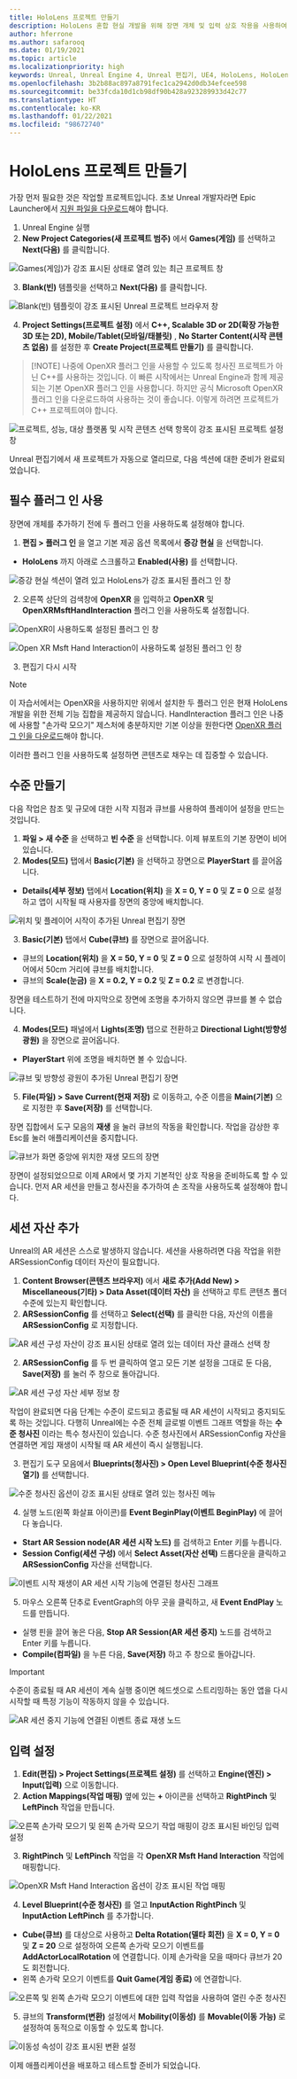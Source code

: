 ```yaml
---
title: HoloLens 프로젝트 만들기
description: HoloLens 혼합 현실 개발을 위해 장면 개체 및 입력 상호 작용을 사용하여 Unreal 프로젝트를 올바르게 구성하는 방법을 알아봅니다.
author: hferrone
ms.author: safarooq
ms.date: 01/19/2021
ms.topic: article
ms.localizationpriority: high
keywords: Unreal, Unreal Engine 4, Unreal 편집기, UE4, HoloLens, HoloLens 2, 혼합 현실, 개발, 설명서, 가이드, 기능, 혼합 현실 헤드셋, windows mixed reality 헤드셋, 가상 현실 헤드셋, 이식, 업그레이드
ms.openlocfilehash: 3b2b88ac897a8791fec1ca2942d0db34efcee598
ms.sourcegitcommit: be33fcda10d1cb98df90b428a923289933d42c77
ms.translationtype: HT
ms.contentlocale: ko-KR
ms.lasthandoff: 01/22/2021
ms.locfileid: "98672740"
---
```

# <a name="creating-a-hololens-project"></a>HoloLens 프로젝트 만들기

가장 먼저 필요한 것은 작업할 프로젝트입니다. 초보 Unreal 개발자라면 Epic Launcher에서 [지원 파일을 다운로드](tutorials/unreal-uxt-ch6.md#packaging-and-deploying-the-app-via-device-portal)해야 합니다.

1. Unreal Engine 실행
2. **New Project Categories(새 프로젝트 범주)** 에서 **Games(게임)** 를 선택하고 **Next(다음)** 를 클릭합니다.

![Games(게임)가 강조 표시된 상태로 열려 있는 최근 프로젝트 창](images/unreal-quickstart-img-01.png)

3. **Blank(빈)** 템플릿을 선택하고 **Next(다음)** 를 클릭합니다.

![Blank(빈) 템플릿이 강조 표시된 Unreal 프로젝트 브라우저 창](images/unreal-quickstart-img-02.png)

4. **Project Settings(프로젝트 설정)** 에서 **C++, Scalable 3D or 2D(확장 가능한 3D 또는 2D), Mobile/Tablet(모바일/태블릿)** , **No Starter Content(시작 콘텐츠 없음)** 를 설정한 후 **Create Project(프로젝트 만들기)** 를 클릭합니다.

> [!NOTE] 나중에 OpenXR 플러그 인을 사용할 수 있도록 청사진 프로젝트가 아닌 C++를 사용하는 것입니다. 이 빠른 시작에서는 Unreal Engine과 함께 제공되는 기본 OpenXR 플러그 인을 사용합니다. 하지만 공식 Microsoft OpenXR 플러그 인을 다운로드하여 사용하는 것이 좋습니다. 이렇게 하려면 프로젝트가 C++ 프로젝트여야 합니다.

![프로젝트, 성능, 대상 플랫폼 및 시작 콘텐츠 선택 항목이 강조 표시된 프로젝트 설정 창](images/unreal-quickstart-img-03.png)

Unreal 편집기에서 새 프로젝트가 자동으로 열리므로, 다음 섹션에 대한 준비가 완료되었습니다.

## <a name="enabling-required-plugins"></a>필수 플러그 인 사용

장면에 개체를 추가하기 전에 두 플러그 인을 사용하도록 설정해야 합니다.

1. **편집 > 플러그 인** 을 열고 기본 제공 옵션 목록에서 **증강 현실** 을 선택합니다.
* **HoloLens** 까지 아래로 스크롤하고 **Enabled(사용)** 를 선택합니다.

![증강 현실 섹션이 열려 있고 HoloLens가 강조 표시된 플러그 인 창](images/unreal-quickstart-img-04.png)

2. 오른쪽 상단의 검색창에 **OpenXR** 을 입력하고 **OpenXR** 및 **OpenXRMsftHandInteraction** 플러그 인을 사용하도록 설정합니다.

![OpenXR이 사용하도록 설정된 플러그 인 창](images/unreal-quickstart-img-05.jpg)

![Open XR Msft Hand Interaction이 사용하도록 설정된 플러그 인 창](images/unreal-quickstart-img-06.jpg)

3. 편집기 다시 시작

> [!NOTE]
> 이 자습서에서는 OpenXR을 사용하지만 위에서 설치한 두 플러그 인은 현재 HoloLens 개발을 위한 전체 기능 집합을 제공하지 않습니다. HandInteraction 플러그 인은 나중에 사용할 "손가락 모으기" 제스처에 충분하지만 기본 이상을 원한다면 [OpenXR 플러그 인을 다운로드](https://github.com/microsoft/Microsoft-OpenXR-Unreal)해야 합니다.

이러한 플러그 인을 사용하도록 설정하면 콘텐츠로 채우는 데 집중할 수 있습니다.

## <a name="creating-a-level"></a>수준 만들기

다음 작업은 참조 및 규모에 대한 시작 지점과 큐브를 사용하여 플레이어 설정을 만드는 것입니다.

1. **파일 > 새 수준** 을 선택하고 **빈 수준** 을 선택합니다. 이제 뷰포트의 기본 장면이 비어 있습니다.
2. **Modes(모드)** 탭에서 **Basic(기본)** 을 선택하고 장면으로 **PlayerStart** 를 끌어옵니다.
* **Details(세부 정보)** 탭에서 **Location(위치)** 을 **X = 0, Y = 0** 및 **Z = 0** 으로 설정하고 앱이 시작될 때 사용자를 장면의 중앙에 배치합니다.

![위치 및 플레이어 시작이 추가된 Unreal 편집기 장면](images/unreal-quickstart-img-07.png)

3. **Basic(기본)** 탭에서 **Cube(큐브)** 를 장면으로 끌어옵니다.
* 큐브의 **Location(위치)** 을 **X = 50, Y = 0** 및 **Z = 0** 으로 설정하여 시작 시 플레이어에서 50cm 거리에 큐브를 배치합니다.
* 큐브의 **Scale(눈금)** 을 **X = 0.2, Y = 0.2** 및 **Z = 0.2** 로 변경합니다. 

장면을 테스트하기 전에 마지막으로 장면에 조명을 추가하지 않으면 큐브를 볼 수 없습니다.

4. **Modes(모드)** 패널에서 **Lights(조명)** 탭으로 전환하고 **Directional Light(방향성 광원)** 을 장면으로 끌어옵니다.
* **PlayerStart** 위에 조명을 배치하면 볼 수 있습니다.

![큐브 및 방향성 광원이 추가된 Unreal 편집기 장면](images/unreal-quickstart-img-08.png)

5. **File(파일) > Save Current(현재 저장)** 로 이동하고, 수준 이름을 **Main(기본)** 으로 지정한 후 **Save(저장)** 를 선택합니다.

장면 집합에서 도구 모음의 **재생** 을 눌러 큐브의 작동을 확인합니다. 작업을 감상한 후 Esc를 눌러 애플리케이션을 중지합니다.

![큐브가 화면 중앙에 위치한 재생 모드의 장면](images/unreal-quickstart-img-09.png)

장면이 설정되었으므로 이제 AR에서 몇 가지 기본적인 상호 작용을 준비하도록 할 수 있습니다. 먼저 AR 세션을 만들고 청사진을 추가하여 손 조작을 사용하도록 설정해야 합니다.

## <a name="adding-a-session-asset"></a>세션 자산 추가

Unreal의 AR 세션은 스스로 발생하지 않습니다. 세션을 사용하려면 다음 작업을 위한 ARSessionConfig 데이터 자산이 필요합니다.

1. **Content Browser(콘텐츠 브라우저)** 에서 **새로 추가(Add New) > Miscellaneous(기타) > Data Asset(데이터 자산)** 을 선택하고 루트 콘텐츠 폴더 수준에 있는지 확인합니다.
2. **ARSessionConfig** 를 선택하고 **Select(선택)** 를 클릭한 다음, 자산의 이름을 **ARSessionConfig** 로 지정합니다.

![AR 세션 구성 자산이 강조 표시된 상태로 열려 있는 데이터 자산 클래스 선택 창](images/unreal-quickstart-img-10.png)

2. **ARSessionConfig** 를 두 번 클릭하여 열고 모든 기본 설정을 그대로 둔 다음, **Save(저장)** 를 눌러 주 창으로 돌아갑니다.

![AR 세션 구성 자산 세부 정보 창](images/unreal-quickstart-img-11.png)

작업이 완료되면 다음 단계는 수준이 로드되고 종료될 때 AR 세션이 시작되고 중지되도록 하는 것입니다. 다행히 Unreal에는 수준 전체 글로벌 이벤트 그래프 역할을 하는 **수준 청사진** 이라는 특수 청사진이 있습니다. 수준 청사진에서 ARSessionConfig 자산을 연결하면 게임 재생이 시작될 때 AR 세션이 즉시 실행됩니다.

3. 편집기 도구 모음에서 **Blueprints(청사진) > Open Level Blueprint(수준 청사진 열기)** 를 선택합니다.

![수준 청사진 옵션이 강조 표시된 상태로 열려 있는 청사진 메뉴](images/unreal-quickstart-img-12.png)

4. 실행 노드(왼쪽 화살표 아이콘)를 **Event BeginPlay(이벤트 BeginPlay)** 에 끌어다 놓습니다.
* **Start AR Session node(AR 세션 시작 노드)** 를 검색하고 Enter 키를 누릅니다.
* **Session Config(세션 구성)** 에서 **Select Asset(자산 선택)** 드롭다운을 클릭하고 **ARSessionConfig** 자산을 선택합니다.

![이벤트 시작 재생이 AR 세션 시작 기능에 연결된 청사진 그래프](images/unreal-quickstart-img-13.png)

5. 마우스 오른쪽 단추로 EventGraph의 아무 곳을 클릭하고, 새 **Event EndPlay** 노드를 만듭니다. 
* 실행 핀을 끌어 놓은 다음, **Stop AR Session(AR 세션 중지)** 노드를 검색하고 Enter 키를 누릅니다. 
* **Compile(컴파일)** 을 누른 다음, **Save(저장)** 하고 주 창으로 돌아갑니다.

> [!IMPORTANT]
> 수준이 종료될 때 AR 세션이 계속 실행 중이면 헤드셋으로 스트리밍하는 동안 앱을 다시 시작할 때 특정 기능이 작동하지 않을 수 있습니다.

![AR 세션 중지 기능에 연결된 이벤트 종료 재생 노드](images/unreal-quickstart-img-14.png)

## <a name="setting-up-inputs"></a>입력 설정

1. **Edit(편집) > Project Settings(프로젝트 설정)** 를 선택하고 **Engine(엔진) > Input(입력)** 으로 이동합니다.
2. **Action Mappings(작업 매핑)** 옆에 있는 **+** 아이콘을 선택하고 **RightPinch** 및 **LeftPinch** 작업을 만듭니다.

![오른쪽 손가락 모으기 및 왼쪽 손가락 모으기 작업 매핑이 강조 표시된 바인딩 입력 설정](images/unreal-quickstart-img-15.jpg)

3. **RightPinch** 및 **LeftPinch** 작업을 각 **OpenXR Msft Hand Interaction** 작업에 매핑합니다.

![OpenXR Msft Hand Interaction 옵션이 강조 표시된 작업 매핑](images/unreal-quickstart-img-16.jpg)

4. **Level Blueprint(수준 청사진)** 를 열고 **InputAction RightPinch** 및 **InputAction LeftPinch** 를 추가합니다.
* **Cube(큐브)** 를 대상으로 사용하고 **Delta Rotation(델타 회전)** 을 **X = 0, Y = 0** 및 **Z = 20** 으로 설정하여 오른쪽 손가락 모으기 이벤트를 **AddActorLocalRotation** 에 연결합니다. 이제 손가락을 모을 때마다 큐브가 20도 회전합니다.
* 왼쪽 손가락 모으기 이벤트를 **Quit Game(게임 종료)** 에 연결합니다.

![오른쪽 및 왼쪽 손가락 모으기 이벤트에 대한 입력 작업을 사용하여 열린 수준 청사진](images/unreal-quickstart-img-17.jpg)

5. 큐브의 **Transform(변환)** 설정에서 **Mobility(이동성)** 를 **Movable(이동 가능)** 로 설정하여 동적으로 이동할 수 있도록 합니다.

![이동성 속성이 강조 표시된 변환 설정](images/unreal-quickstart-img-18.jpg)

이제 애플리케이션을 배포하고 테스트할 준비가 되었습니다.